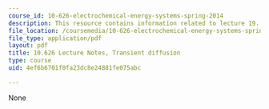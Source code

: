 ```yaml
---
course_id: 10-626-electrochemical-energy-systems-spring-2014
description: This resource contains information related to lecture 19.
file_location: /coursemedia/10-626-electrochemical-energy-systems-spring-2014/4ef6b6701f0fa23dc8e24881fe075abc_MIT10_626S14_S11lec19.pdf
file_type: application/pdf
layout: pdf
title: 10.626 Lecture Notes, Transient diffusion
type: course
uid: 4ef6b6701f0fa23dc8e24881fe075abc

---
```

None